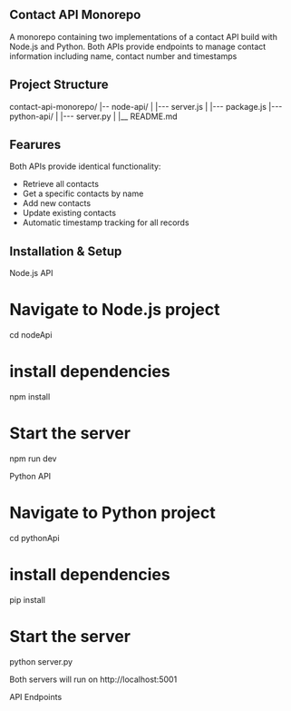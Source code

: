 ## Contact API Monorepo ##

A monorepo containing two implementations of a contact API build with Node.js and Python. Both APIs provide endpoints to manage contact information including name, contact number and timestamps

## Project Structure ##

contact-api-monorepo/
|-- node-api/
|     |--- server.js
|     |--- package.js
|--- python-api/
|      |--- server.py
|
|__ README.md

## Fearures ##

Both APIs provide identical functionality:
- Retrieve all contacts
- Get a specific contacts by name
- Add new contacts
- Update existing contacts
- Automatic timestamp tracking for all records

## Installation & Setup

Node.js API
# Navigate to Node.js project #
cd nodeApi
# install dependencies
npm install
# Start the server
npm run dev

Python API
# Navigate to Python project #
cd pythonApi
# install dependencies
pip install 
# Start the server
python server.py

Both servers will run on http://localhost:5001

API Endpoints
